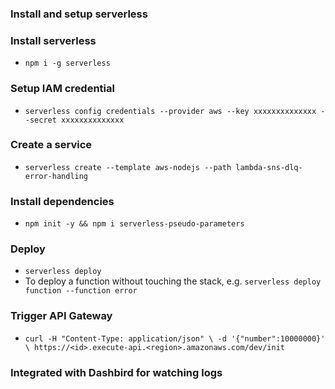 

### Install and setup serverless

### Install serverless
- `npm i -g serverless`

### Setup  IAM credential
- `serverless config credentials --provider aws --key xxxxxxxxxxxxxx --secret xxxxxxxxxxxxxx`
    
### Create a service
- `serverless create --template aws-nodejs --path lambda-sns-dlq-error-handling`

### Install dependencies
- `npm init -y && npm i serverless-pseudo-parameters`

### Deploy
- `serverless deploy`
- To deploy a function without touching the stack, e.g. `serverless deploy function --function error`

### Trigger API Gateway
- `curl -H "Content-Type: application/json" \
  -d '{"number":10000000}' \
  https://<id>.execute-api.<region>.amazonaws.com/dev/init`

### Integrated with Dashbird for watching logs
